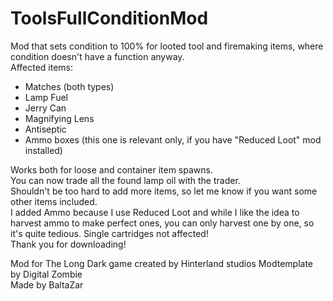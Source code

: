 # ToolsFullConditionMod
Mod that sets condition to 100% for looted tool and firemaking items, where condition doesn't have a function anyway.  
Affected items:  
- Matches (both types)
- Lamp Fuel
- Jerry Can
- Magnifying Lens
- Antiseptic
- Ammo boxes (this one is relevant only, if you have "Reduced Loot" mod installed)

Works both for loose and container item spawns.  
You can now trade all the found lamp oil with the trader.  
Shouldn't be too hard to add more items, so let me know if you want some other items included.  
I added Ammo because I use Reduced Loot and while I like the idea to harvest ammo to make perfect ones, you can only harvest one by one, so it's quite tedious. Single cartridges not affected!  
Thank you for downloading!  

Mod for The Long Dark game created by Hinterland studios
Modtemplate by Digital Zombie  
Made by BaltaZar  
